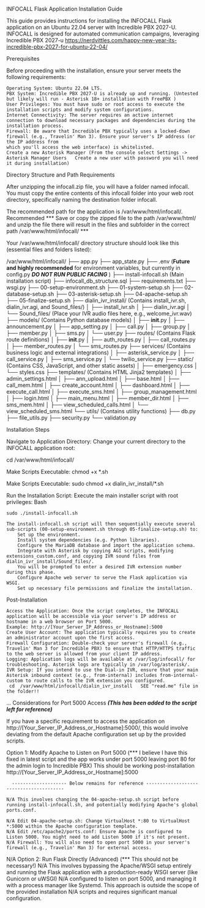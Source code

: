 ﻿INFOCALL Flask Application Installation Guide


This guide provides instructions for installing the INFOCALL Flask application on an Ubuntu 22.04 server with Incredible PBX 2027-U. INFOCALL is designed for automated communication campaigns,
leveraging Incredible PBX 2027-u  https://nerdvittles.com/happy-new-year-its-incredible-pbx-2027-for-ubuntu-22-04/

Prerequisites

Before proceeding with the installation, ensure your server meets the following requirements:

    Operating System: Ubuntu 22.04 LTS.
    PBX System: Incredible PBX 2027-U is already up and running. (Untested but likely will run - Asterisk 18+ installation with FreePBX )
    User Privileges: You must have sudo or root access to execute the installation scripts and modify system configurations.
    Internet Connectivity: The server requires an active internet connection to download necessary packages and dependencies during the installation process.
    Firewall: Be aware that Incredible PBX typically uses a locked-down firewall (e.g., Travelin' Man 3). Ensure your server's IP address (or the IP address from
    which you'll access the web interface) is whitelisted.
    Create a new Asterisk Manager (From the console select Settings -> Asterisk Manager Users   Create a new user with password you will need it during installation)

Directory Structure and Path Requirements

After unzipping the infocall.zip file, you will have a folder named infocall. You must copy the entire contents of this infocall folder into your web root directory,
specifically naming the destination folder infocall.

The recommended path for the application is /var/www/html/infocall/.
Recommended *** Save or copy the zipped file to the path /var/www/html/ and unzip the file there will result in the files and subfolder in the correct path /var/www/html/infocall/   ***

Your /var/www/html/infocall/ directory structure should look like this (essential files and folders listed):

/var/www/html/infocall/
├── app.py
├── app_state.py
├── .env                  (**Future and highly recommended** for environment variables, but currently in config.py ***DO NOT RUN PUBLIC FACING*** )
├── install-infocall.sh   (Main installation script)
├── infocall_db_structure.sql
├── requirements.txt
├── wsgi.py
├── 00-setup-environment.sh
├── 01-system-setup.sh
├── 02-database-setup.sh
├── 03-asterisk-setup.sh
├── 04-apache-setup.sh
├── 05-finalize-setup.sh
├── dialin_ivr_install/   (Contains install_ivr.sh, dialin_ivr.agi, and Sound_files/)
│   ├── install_ivr.sh
│   ├── dialin_ivr.agi
│   └── Sound_files/      (Place your IVR audio files here, e.g., welcome_ivr.wav)
├── models/               (Contains Python database models)
│   ├── __init__.py
│   ├── announcement.py
│   ├── app_setting.py
│   ├── call.py
│   ├── group.py
│   ├── member.py
│   ├── sms.py
│   └── user.py
├── routes/               (Contains Flask route definitions)
│   ├── __init__.py
│   ├── auth_routes.py
│   ├── call_routes.py
│   ├── member_routes.py
│   └── sms_routes.py
├── services/             (Contains business logic and external integrations)
│   ├── asterisk_service.py
│   ├── call_service.py
│   ├── sms_service.py
│   └── twilio_service.py
├── static/               (Contains CSS, JavaScript, and other static assets)
│   ├── emergency.css
│   └── styles.css
├── templates/            (Contains HTML Jinja2 templates)
│   ├── admin_settings.html
│   ├── ann_upload.html
│   ├── base.html
│   ├── call_mem.html
│   ├── create_account.html
│   ├── dashboard.html
│   ├── execute_call.html
│   ├── execute_sms.html
│   ├── group_management.html
│   ├── login.html
│   ├── main_menu.html
│   ├── member_dir.html
│   ├── sms_mem.html
│   ├── view_scheduled_calls.html
│   └── view_scheduled_sms.html
└── utils/                (Contains utility functions)
    ├── db.py
    ├── file_utils.py
    ├── security.py
    └── validation.py

Installation Steps
    
Navigate to Application Directory:
Change your current directory to the INFOCALL application root:

cd /var/www/html/infocall/

Make Scripts Executable:
chmod +x *.sh

Make Scripts Executable:
sudo chmod +x dialin_ivr_install/*.sh

Run the Installation Script:
Execute the main installer script with root privileges:
Bash

    sudo ./install-infocall.sh

    The install-infocall.sh script will then sequentially execute several sub-scripts (00-setup-environment.sh through 05-finalize-setup.sh) to:
        Set up the environment.
        Install system dependencies (e.g. Python libraries).
        Configure the MariaDB database and import the application schema.
        Integrate with Asterisk by copying AGI scripts, modifying extensions_custom.conf, and copying IVR sound files from dialin_ivr_install/Sound_files/.
        You will be prompted to enter a desired IVR extension number during this phase.
        Configure Apache web server to serve the Flask application via WSGI.
        Set up necessary file permissions and finalize the installation.

Post-Installation

    Access the Application: Once the script completes, the INFOCALL application will be accessible via your server's IP address or hostname in a web browser on Port 5000.
    Example: http://[Your_Server_IP_Address_or_Hostname]:5000
    Create User Account: The application typically requires you to create an administrator account upon the first access.
    Firewall Configuration: Double-check your server's firewall (e.g., Travelin' Man 3 for Incredible PBX) to ensure that HTTP/HTTPS traffic to the web server is allowed from your client IP address.
    Logging: Application logs will be available at /var/log/infocall/ for troubleshooting. Asterisk logs are typically in /var/log/asterisk/.
    IVR Setup: If you intend to use the Dial-in IVR, ensure that your main Asterisk inbound context (e.g., from-internal) includes from-internal-custom to route calls to the IVR extension you configured.
     cd  /var/www/html/infocall/dialin_ivr_install   SEE "read.me" file in the folder!! 
...
Considerations for Port 5000 Access ***(This has been added to the script left for reference)***

If you have a specific requirement to access the application on http://[Your_Server_IP_Address_or_Hostname]:5000/, this would involve deviating from the default Apache configuration set up by the provided scripts.

Option 1: Modify Apache to Listen on Port 5000 (*** I believe I have this fixed in latest script and the app works under port 5000 leaving port 80 for the admin login to Incredible PBX)
          This should be working post-installation http://[Your_Server_IP_Address_or_Hostname]:5000
          

      -------------------- Below remains for reference ----------------------------------------
          
    N/A This involves changing the 04-apache-setup.sh script before running install-infocall.sh, and potentially modifying Apache's global ports.conf.

    N/A Edit 04-apache-setup.sh: Change VirtualHost *:80 to VirtualHost *:5000 within the Apache configuration template.
    N/A Edit /etc/apache2/ports.conf: Ensure Apache is configured to Listen 5000. You might need to add Listen 5000 if it's not present.
    N/A Firewall: You will also need to open port 5000 in your server's firewall (e.g., Travelin' Man 3) for external access.

N/A Option 2: Run Flask Directly (Advanced) (*** This should not be necessary!) 
N/A This involves bypassing the Apache/WSGI setup entirely and running the Flask application with a production-ready WSGI server (like Gunicorn or uWSGI)
N/A configured to listen on port 5000, and managing it with a process manager like Systemd. This approach is outside the scope of the provided installation
N/A scripts and requires significant manual configuration.

